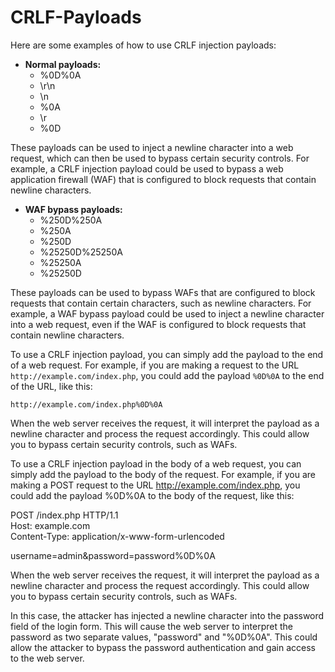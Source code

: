# CRLF-Payloads

Here are some examples of how to use CRLF injection payloads:

* **Normal payloads:**
    * %0D%0A
    * \r\n
    * \n
    * %0A
    * \r
    * %0D

These payloads can be used to inject a newline character into a web request, which can then be used to bypass certain security controls. For example, a CRLF injection payload could be used to bypass a web application firewall (WAF) that is configured to block requests that contain newline characters.

* **WAF bypass payloads:**
    * %250D%250A
    * %250A
    * %250D
    * %25250D%25250A
    * %25250A
    * %25250D

These payloads can be used to bypass WAFs that are configured to block requests that contain certain characters, such as newline characters. For example, a WAF bypass payload could be used to inject a newline character into a web request, even if the WAF is configured to block requests that contain newline characters.

To use a CRLF injection payload, you can simply add the payload to the end of a web request. For example, if you are making a request to the URL `http://example.com/index.php`, you could add the payload `%0D%0A` to the end of the URL, like this:

`http://example.com/index.php%0D%0A`

When the web server receives the request, it will interpret the payload as a newline character and process the request accordingly. This could allow you to bypass certain security controls, such as WAFs.

To use a CRLF injection payload in the body of a web request, you can simply add the payload to the body of the request. For example, if you are making a POST request to the URL http://example.com/index.php, you could add the payload %0D%0A to the body of the request, like this:


POST /index.php HTTP/1.1                                                                                                                                           
Host: example.com                                       
Content-Type: application/x-www-form-urlencoded

username=admin&password=password%0D%0A



When the web server receives the request, it will interpret the payload as a newline character and process the request accordingly. This could allow you to bypass certain security controls, such as WAFs.

In this case, the attacker has injected a newline character into the password field of the login form. This will cause the web server to interpret the password as two separate values, "password" and "%0D%0A". This could allow the attacker to bypass the password authentication and gain access to the web server.
